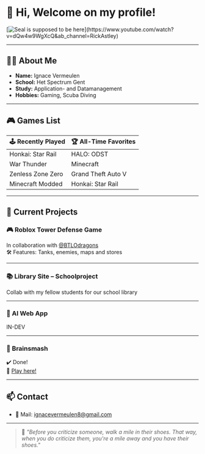 # 👋 Hi, Welcome on my profile!

[![Seal is supposed to be here]([https://encrypted-tbn0.gstatic.com/images?q=tbn:ANd9GcQnWcotHoUxCyS1-mgidz3ppWmsPjoj807L6A&s](https://tenor.com/nl/view/seal-gif-14686660017694851989))](https://www.youtube.com/watch?v=dQw4w9WgXcQ&ab_channel=RickAstley)

---

## 👨‍💻 About Me
- **Name:** Ignace Vermeulen  
- **School:** Het Spectrum Gent  
- **Study:** Application- and Datamanagement  
- **Hobbies:** Gaming, Scuba Diving  
---

## 🎮 Games List

| 🕹️ Recently Played       | 🏆 All-Time Favorites     |
|--------------------------|---------------------------|
| Honkai: Star Rail        | HALO: ODST                |
| War Thunder              | Minecraft                 |
| Zenless Zone Zero        | Grand Theft Auto V        |
| Minecraft Modded         | Honkai: Star Rail         |

---

## 🚧 Current Projects

### 🎮 Roblox Tower Defense Game  
In collaboration with [@BTLOdragons](https://github.com/BTLOdragons)  
🛠️ Features: Tanks, enemies, maps and stores

---

### 📚 Library Site – Schoolproject  
Collab with my fellow students for our school library

---

### 🤖 AI Web App  
IN-DEV

---

### 🧠 Brainsmash  
✔️ Done!  
🔗 [Play here!](https://brainsmash.be)

---

## 📫 Contact

- 📧 Mail: <ignacevermeulen8@gmail.com>

---

> 🥾 *"Before you criticize someone, walk a mile in their shoes. That way, when you do criticize them, you're a mile away and you have their shoes."*
